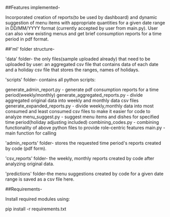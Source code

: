 ##Features implemented-

Incorporated creation of reports(to be used by dashboard) and dynamic suggestion of menu items with appropriate quantities for a given date range in DD/MM/YYYY format (currently accepted by user from main.py). User can also view existing menus and get brief consumption reports for a time period in pdf format.


##'ml' folder structure-


'data' folder- the only files(sample uploaded already) that need to be uploaded by user: an aggregated csv file that contains data of each date and a holiday csv file that stores the ranges, names of holidays.


'scripts' folder- contains all python scripts:

generate_admin_report.py - generate pdf consumption reports for a time period(weekly/monthly)
generate_aggregated_reports.py - divide aggregated original data into weekly and monthly data csv files
generate_expanded_reports.py - divide weekly,monthly data into most consumed and least consumed csv files to make it easier for code to analyze
menu_suggest.py - suggest menu items and dishes for specified time period(holiday adjusting included)
combining_codes.py - combining functionality of above python files to provide role-centric features
main.py - main function for calling


'admin_reports' folder- stores the requested time period's reports created by code (pdf form).


'csv_reports' folder- the weekly, monthly reports created by code after analyzing original data.


'predictions' folder-the menu suggestions created by code for a given date range is saved as a csv file here.


##Requirements-

Install required modules using: 

pip install -r requirements.txt